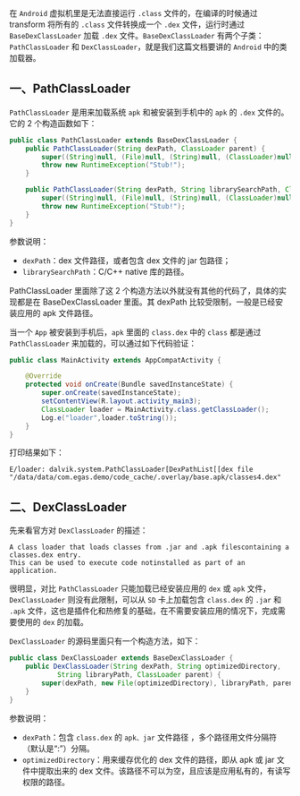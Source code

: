 在 `Android` 虚拟机里是无法直接运行 `.class` 文件的，在编译的时候通过 transform 将所有的 `.class` 文件转换成一个 `.dex` 文件，运行时通过 `BaseDexClassLoader` 加载 `.dex` 文件。`BaseDexClassLoader` 有两个子类：`PathClassLoader` 和 `DexClassLoader`，就是我们这篇文档要讲的 `Android` 中的类加载器。

## 一、PathClassLoader

`PathClassLoader` 是用来加载系统 `apk` 和被安装到手机中的 `apk` 的 `.dex` 文件的。它的 2 个构造函数如下：

```java
public class PathClassLoader extends BaseDexClassLoader {
    public PathClassLoader(String dexPath, ClassLoader parent) {
        super((String)null, (File)null, (String)null, (ClassLoader)null);
        throw new RuntimeException("Stub!");
    }

    public PathClassLoader(String dexPath, String librarySearchPath, ClassLoader parent) {
        super((String)null, (File)null, (String)null, (ClassLoader)null);
        throw new RuntimeException("Stub!");
    }
}
```

参数说明：

- `dexPath`：dex 文件路径，或者包含 dex 文件的 jar 包路径；
- `librarySearchPath`：C/C++ native 库的路径。

PathClassLoader 里面除了这 2 个构造方法以外就没有其他的代码了，具体的实现都是在 BaseDexClassLoader 里面。其 dexPath 比较受限制，一般是已经安装应用的 apk 文件路径。

当一个 `App` 被安装到手机后，`apk` 里面的 `class.dex` 中的 `class` 都是通过 `PathClassLoader` 来加载的，可以通过如下代码验证：

```java
public class MainActivity extends AppCompatActivity {

    @Override
    protected void onCreate(Bundle savedInstanceState) {
        super.onCreate(savedInstanceState);
        setContentView(R.layout.activity_main3);
        ClassLoader loader = MainActivity.class.getClassLoader();
        Log.e("loader",loader.toString());
    }
}
```
打印结果如下：
```shell
E/loader: dalvik.system.PathClassLoader[DexPathList[[dex file "/data/data/com.egas.demo/code_cache/.overlay/base.apk/classes4.dex"
```

## 二、DexClassLoader

先来看官方对 `DexClassLoader` 的描述：
```shell
A class loader that loads classes from .jar and .apk filescontaining a classes.dex entry. 
This can be used to execute code notinstalled as part of an application.
```
很明显，对比 `PathClassLoader` 只能加载已经安装应用的 `dex` 或 `apk` 文件，`DexClassLoader` 则没有此限制，可以从 `SD` 卡上加载包含 `class.dex` 的 `.jar` 和 `.apk` 文件，这也是插件化和热修复的基础，在不需要安装应用的情况下，完成需要使用的 `dex` 的加载。

`DexClassLoader` 的源码里面只有一个构造方法，如下：
```java
public class DexClassLoader extends BaseDexClassLoader {
    public DexClassLoader(String dexPath, String optimizedDirectory,
            String libraryPath, ClassLoader parent) {
        super(dexPath, new File(optimizedDirectory), libraryPath, parent);
    }
}
```
参数说明：

- `dexPath`：包含 `class.dex` 的 `apk、jar` 文件路径 ，多个路径用文件分隔符（默认是“:”）分隔。
- `optimizedDirectory`：用来缓存优化的 dex 文件的路径，即从 apk 或 jar 文件中提取出来的 dex 文件。该路径不可以为空，且应该是应用私有的，有读写权限的路径。

